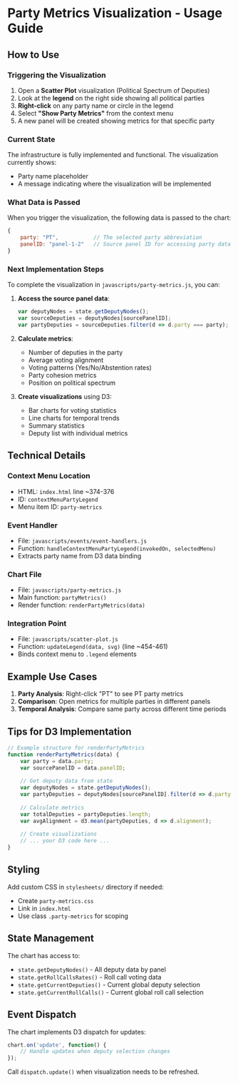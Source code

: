# Party Metrics Visualization - Usage Guide

## How to Use

### Triggering the Visualization

1. Open a **Scatter Plot** visualization (Political Spectrum of Deputies)
2. Look at the **legend** on the right side showing all political parties
3. **Right-click** on any party name or circle in the legend
4. Select **"Show Party Metrics"** from the context menu
5. A new panel will be created showing metrics for that specific party

### Current State

The infrastructure is fully implemented and functional. The visualization currently shows:
- Party name placeholder
- A message indicating where the visualization will be implemented

### What Data is Passed

When you trigger the visualization, the following data is passed to the chart:

```javascript
{
    party: "PT",           // The selected party abbreviation
    panelID: "panel-1-2"   // Source panel ID for accessing party data
}
```

### Next Implementation Steps

To complete the visualization in `javascripts/party-metrics.js`, you can:

1. **Access the source panel data**:
   ```javascript
   var deputyNodes = state.getDeputyNodes();
   var sourceDeputies = deputyNodes[sourcePanelID];
   var partyDeputies = sourceDeputies.filter(d => d.party === party);
   ```

2. **Calculate metrics**:
   - Number of deputies in the party
   - Average voting alignment
   - Voting patterns (Yes/No/Abstention rates)
   - Party cohesion metrics
   - Position on political spectrum

3. **Create visualizations** using D3:
   - Bar charts for voting statistics
   - Line charts for temporal trends
   - Summary statistics
   - Deputy list with individual metrics

## Technical Details

### Context Menu Location
- HTML: `index.html` line ~374-376
- ID: `contextMenuPartyLegend`
- Menu item ID: `party-metrics`

### Event Handler
- File: `javascripts/events/event-handlers.js`
- Function: `handleContextMenuPartyLegend(invokedOn, selectedMenu)`
- Extracts party name from D3 data binding

### Chart File
- File: `javascripts/party-metrics.js`
- Main function: `partyMetrics()`
- Render function: `renderPartyMetrics(data)`

### Integration Point
- File: `javascripts/scatter-plot.js`
- Function: `updateLegend(data, svg)` (line ~454-461)
- Binds context menu to `.legend` elements

## Example Use Cases

1. **Party Analysis**: Right-click "PT" to see PT party metrics
2. **Comparison**: Open metrics for multiple parties in different panels
3. **Temporal Analysis**: Compare same party across different time periods

## Tips for D3 Implementation

```javascript
// Example structure for renderPartyMetrics
function renderPartyMetrics(data) {
    var party = data.party;
    var sourcePanelID = data.panelID;
    
    // Get deputy data from state
    var deputyNodes = state.getDeputyNodes();
    var partyDeputies = deputyNodes[sourcePanelID].filter(d => d.party === party);
    
    // Calculate metrics
    var totalDeputies = partyDeputies.length;
    var avgAlignment = d3.mean(partyDeputies, d => d.alignment);
    
    // Create visualizations
    // ... your D3 code here ...
}
```

## Styling

Add custom CSS in `stylesheets/` directory if needed:
- Create `party-metrics.css`
- Link in `index.html`
- Use class `.party-metrics` for scoping

## State Management

The chart has access to:
- `state.getDeputyNodes()` - All deputy data by panel
- `state.getRollCallsRates()` - Roll call voting data
- `state.getCurrentDeputies()` - Current global deputy selection
- `state.getCurrentRollCalls()` - Current global roll call selection

## Event Dispatch

The chart implements D3 dispatch for updates:
```javascript
chart.on('update', function() {
    // Handle updates when deputy selection changes
});
```

Call `dispatch.update()` when visualization needs to be refreshed.


